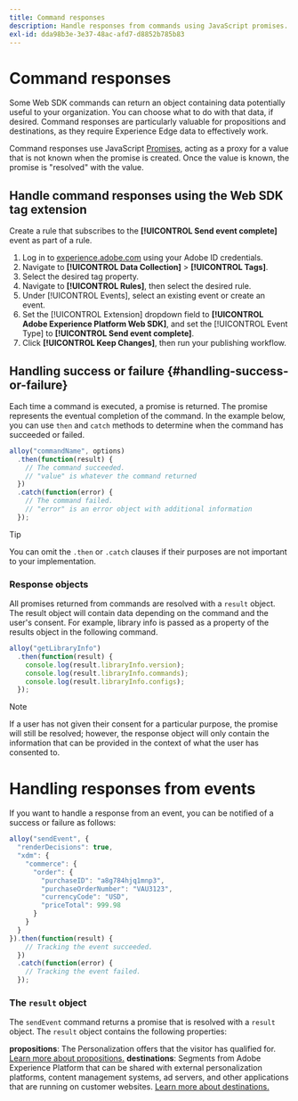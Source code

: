 ```yaml
---
title: Command responses
description: Handle responses from commands using JavaScript promises.
exl-id: dda98b3e-3e37-48ac-afd7-d8852b785b83
---
```

# Command responses

Some Web SDK commands can return an object containing data potentially useful to your organization. You can choose what to do with that data, if desired. Command responses are particularly valuable for propositions and destinations, as they require Experience Edge data to effectively work. 

Command responses use JavaScript [Promises](https://developer.mozilla.org/en-US/docs/Web/JavaScript/Reference/Global_Objects/Promise), acting as a proxy for a value that is not known when the promise is created. Once the value is known, the promise is "resolved" with the value.

## Handle command responses using the Web SDK tag extension

Create a rule that subscribes to the **[!UICONTROL Send event complete]** event as part of a rule.

1. Log in to [experience.adobe.com](https://experience.adobe.com) using your Adobe ID credentials.
1. Navigate to **[!UICONTROL Data Collection]** > **[!UICONTROL Tags]**.
1. Select the desired tag property.
1. Navigate to **[!UICONTROL Rules]**, then select the desired rule.
1. Under [!UICONTROL Events], select an existing event or create an event.
1. Set the [!UICONTROL Extension] dropdown field to **[!UICONTROL Adobe Experience Platform Web SDK]**, and set the [!UICONTROL Event Type] to **[!UICONTROL Send event complete]**.
1. Click **[!UICONTROL Keep Changes]**, then run your publishing workflow.



## Handling success or failure {#handling-success-or-failure}

Each time a command is executed, a promise is returned. The promise represents the eventual completion of the command. In the example below, you can use `then` and `catch` methods to determine when the command has succeeded or failed.

```javascript
alloy("commandName", options)
  .then(function(result) {
    // The command succeeded.
    // "value" is whatever the command returned
  })
  .catch(function(error) {
    // The command failed.
    // "error" is an error object with additional information
  });
```

>[!TIP]
>
>You can omit the `.then` or `.catch` clauses if their purposes are not important to your implementation.

### Response objects

All promises returned from commands are resolved with a `result` object. The result object will contain data depending on the command and the user's consent. For example, library info is passed as a property of the results object in the following command.

```js
alloy("getLibraryInfo")
  .then(function(result) {
    console.log(result.libraryInfo.version);
    console.log(result.libraryInfo.commands);
    console.log(result.libraryInfo.configs);
  });
```

>[!NOTE]
>
>If a user has not given their consent for a particular purpose, the promise will still be resolved; however, the response object will only contain the information that can be provided in the context of what the user has consented to.


# Handling responses from events

If you want to handle a response from an event, you can be notified of a success or failure as follows:

```javascript
alloy("sendEvent", {
  "renderDecisions": true,
  "xdm": {
    "commerce": {
      "order": {
        "purchaseID": "a8g784hjq1mnp3",
        "purchaseOrderNumber": "VAU3123",
        "currencyCode": "USD",
        "priceTotal": 999.98
      }
    }
  }
}).then(function(result) {
    // Tracking the event succeeded.
  })
  .catch(function(error) {
    // Tracking the event failed.
  });
```


### The `result` object

The `sendEvent` command returns a promise that is resolved with a `result` object. The `result` object contains the following properties:

**propositions**: The Personalization offers that the visitor has qualified for. [Learn more about propositions.](../personalization/rendering-personalization-content.md#manually-rendering-content)
**destinations**: Segments from Adobe Experience Platform that can be shared with external personalization platforms, content management systems, ad servers, and other applications that are running on customer websites. [Learn more about destinations.](https://experienceleague.adobe.com/docs/experience-platform/destinations/catalog/personalization/custom-personalization.html)